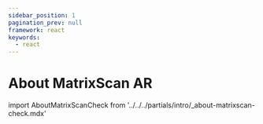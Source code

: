 ```yaml
---
sidebar_position: 1
pagination_prev: null
framework: react
keywords:
  - react
---
```


# About MatrixScan AR

import AboutMatrixScanCheck from '../../../partials/intro/_about-matrixscan-check.mdx'

<AboutMatrixScanCheck />
